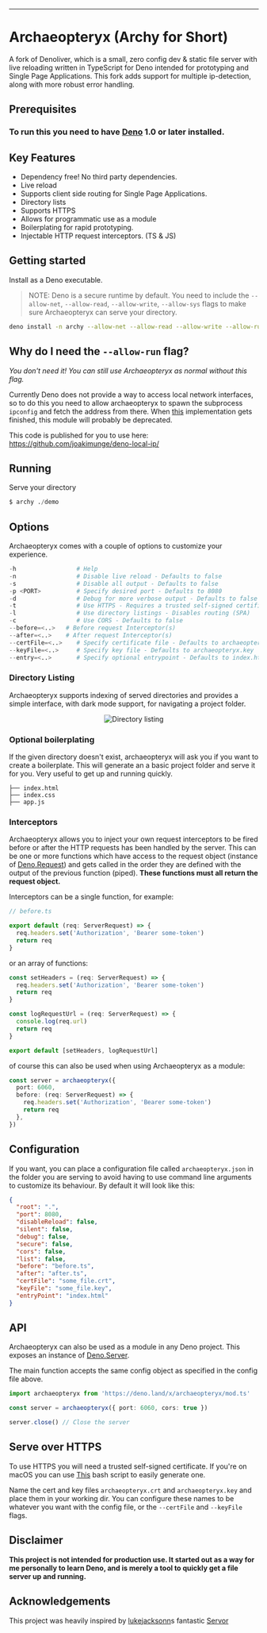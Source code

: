 <!-- <p align="center">
  <img src="media/archaeopteryx_2.png" title="Archaeopteryx" width="320" style="margin: 48px 48px">
</p>

<p align="center" style="margin-top: 48px">
<a href="https://github.com/joakimunge/archaeopteryx/actions">
<img src="https://img.shields.io/github/workflow/status/joakimunge/archaeopteryx/ci?style=for-the-badge"></a>
<a href="https://github.com/joakimunge/archaeopteryx/releases">
<img src="https://img.shields.io/github/v/release/joakimunge/archaeopteryx?style=for-the-badge"></a>
</p> -->

---

# Archaeopteryx (Archy for Short)

A fork of Denoliver, which is a small, zero config dev & static file server with live reloading written in TypeScript for Deno intended for prototyping and Single Page Applications. This fork adds support for multiple ip-detection, along with more robust error handling.

## Prerequisites

### To run this you need to have [Deno](https://deno.land/) 1.0 or later installed.

## Key Features

- Dependency free! No third party dependencies.
- Live reload
- Supports client side routing for Single Page Applications.
- Directory lists
- Supports HTTPS
- Allows for programmatic use as a module
- Boilerplating for rapid prototyping.
- Injectable HTTP request interceptors. (TS & JS)

## Getting started

Install as a Deno executable.

> NOTE: Deno is a secure runtime by default. You need to include the `--allow-net`, `--allow-read`, `--allow-write`, `--allow-sys` flags to make sure Archaeopteryx can serve your directory.

```sh
deno install -n archy --allow-net --allow-read --allow-write --allow-run --allow-sys https://deno.land/x/archaeopteryx/mod.ts
```

## Why do I need the `--allow-run` flag?

_You don't need it! You can still use Archaeopteryx as normal without this flag._

Currently Deno does not provide a way to access local network interfaces, so to do this you need to allow archaeopteryx to spawn the subprocess `ipconfig` and fetch the address from there. When [this](https://github.com/denoland/deno/issues/3802) implementation gets finished, this module will probably be deprecated.

This code is published for you to use here: https://github.com/joakimunge/deno-local-ip/

## Running

Serve your directory

```s
$ archy ./demo
```

## Options

Archaeopteryx comes with a couple of options to customize your experience.

```s
-h                 # Help
-n                 # Disable live reload - Defaults to false
-s                 # Disable all output - Defaults to false
-p <PORT>          # Specify desired port - Defaults to 8080
-d                 # Debug for more verbose output - Defaults to false
-t                 # Use HTTPS - Requires a trusted self-signed certificate
-l                 # Use directory listings - Disables routing (SPA)
-c                 # Use CORS - Defaults to false
--before=<..>   # Before request Interceptor(s)
--after=<..>    # After request Interceptor(s)
--certFile=<..>    # Specify certificate file - Defaults to archaeopteryx.crt
--keyFile=<..>     # Specify key file - Defaults to archaeopteryx.key
--entry=<..>       # Specify optional entrypoint - Defaults to index.html
```

### Directory Listing

Archaeopteryx supports indexing of served directories and provides a simple interface, with dark mode support, for navigating a project folder.

<p align="center">
  <img src="media/list.png" alt="Directory listing">
</p>

### Optional boilerplating

If the given directory doesn't exist, archaeopteryx will ask you if you want to create a boilerplate. This will generate an a basic project folder and serve it for you. Very useful to get up and running quickly.

```
├── index.html
├── index.css
├── app.js
```

### Interceptors

Archaeopteryx allows you to inject your own request interceptors to be fired before or after the HTTP requests has been handled by the server.
This can be one or more functions which have access to the request object (instance of [Deno.Request](https://doc.deno.land/builtin/stable#Request)) and gets called in the order they are defined with the output of the previous function (piped). **These functions must all return the request object.**

Interceptors can be a single function, for example:

```typescript
// before.ts

export default (req: ServerRequest) => {
  req.headers.set('Authorization', 'Bearer some-token')
  return req
}
```

or an array of functions:

```typescript
const setHeaders = (req: ServerRequest) => {
  req.headers.set('Authorization', 'Bearer some-token')
  return req
}

const logRequestUrl = (req: ServerRequest) => {
  console.log(req.url)
  return req
}

export default [setHeaders, logRequestUrl]
```

of course this can also be used when using Archaeopteryx as a module:

```typescript
const server = archaeopteryx({
  port: 6060,
  before: (req: ServerRequest) => {
    req.headers.set('Authorization', 'Bearer some-token')
    return req
  },
})
```

## Configuration

If you want, you can place a configuration file called `archaeopteryx.json` in the folder you are serving to avoid having to use command line arguments to customize its behaviour. By default it will look like this:

```JSON
{
  "root": ".",
  "port": 8080,
  "disableReload": false,
  "silent": false,
  "debug": false,
  "secure": false,
  "cors": false,
  "list": false,
  "before": "before.ts",
  "after": "after.ts",
  "certFile": "some_file.crt",
  "keyFile": "some_file.key",
  "entryPoint": "index.html"
}
```

## API

Archaeopteryx can also be used as a module in any Deno project.
This exposes an instance of [Deno.Server](https://deno.land/std/http/server.ts#L125).

The main function accepts the same config object as specified in the config file above.

```typescript
import archaeopteryx from 'https://deno.land/x/archaeopteryx/mod.ts'

const server = archaeopteryx({ port: 6060, cors: true })

server.close() // Close the server
```

## Serve over HTTPS

To use HTTPS you will need a trusted self-signed certificate. If you're on macOS you can use [This](https://github.com/kingkool68/generate-ssl-certs-for-local-development) bash script to easily generate one.

Name the cert and key files `archaeopteryx.crt` and `archaeopteryx.key` and place them in your working dir. You can configure these names to be whatever you want with the config file, or the `--certFile` and `--keyFile` flags.

## Disclaimer

**This project is not intended for production use. It started out as a way for me personally to learn Deno, and is merely a tool to quickly get a file server up and running.**

## Acknowledgements

This project was heavily inspired by [lukejacksonn](https://github.com/lukejacksonn)s fantastic [Servor](https://github.com/lukejacksonn/servor/)
